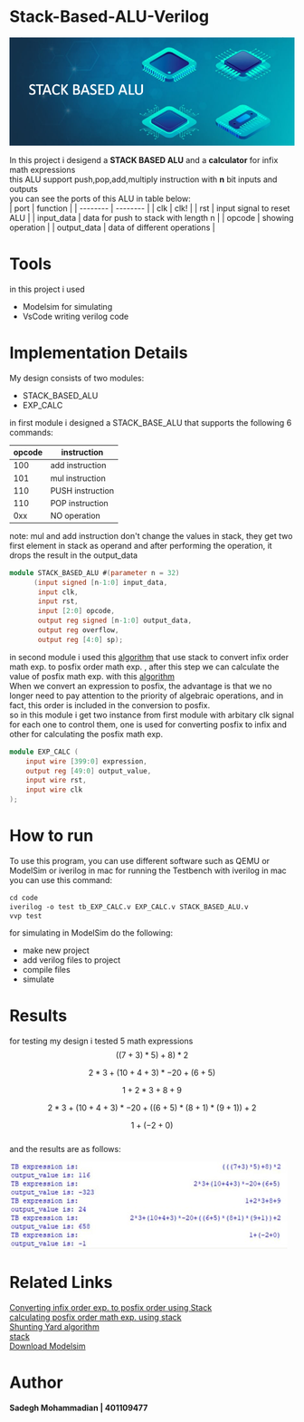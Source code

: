 # Stack-Based-ALU-Verilog
![SBALU](https://github.com/SadegH-BEET/Stack-Based-ALU-Verilog/blob/main/STALU.png)  

In this project i desigend a **STACK BASED ALU** and a **calculator** for infix math expressions  
this ALU support push,pop,add,multiply instruction with **n** bit inputs and outputs  
you can see the ports of this ALU in table below:  
| port | function | 
| -------- | -------- | 
| clk   | clk!   | 
| rst  | input signal to reset ALU   |
| input_data | data for push to stack with length n |
| opcode | showing operation |
| output_data | data of different operations |  
# Tools  
in this project i used   
* Modelsim for simulating
* VsCode writing verilog code
# Implementation Details  
My design consists of two modules:  
* STACK_BASED_ALU
* EXP_CALC

in first module i designed a STACK_BASE_ALU that supports the following 6 commands:

| opcode | instruction | 
| -------- | -------- | 
| 100   | add instruction   | 
| 101   | mul instruction   |
| 110   | PUSH instruction |
| 110   | POP instruction |
| 0xx   | NO operation |    

note: mul and add instruction don't change the values in stack, they get two first element in stack as operand and after performing the operation, it drops the result in the output_data    
``` verilog
module STACK_BASED_ALU #(parameter n = 32)
      (input signed [n-1:0] input_data,
       input clk,
       input rst,
       input [2:0] opcode,
       output reg signed [n-1:0] output_data,
       output reg overflow,
       output reg [4:0] sp);

```

in second module i used this [algorithm](https://www.geeksforgeeks.org/evaluation-of-postfix-expression/) that use stack to convert infix order math exp. to posfix order math exp. , after this step we can calculate the value of posfix math exp. with this [algorithm](https://www.geeksforgeeks.org/evaluation-of-postfix-expression/)  
When we convert an expression to posfix, the advantage is that we no longer need to pay attention to the priority of algebraic operations, and in fact, this order is included in the conversion to posfix.  
so in this module i get two instance from first module with arbitary clk signal for each one to control them, one is used for converting posfix to infix and other for calculating the posfix math exp.  
``` verilog
module EXP_CALC (
    input wire [399:0] expression,
    output reg [49:0] output_value,
    input wire rst,
    input wire clk
);
```



# How to run  
To use this program, you can use different software such as QEMU or ModelSim or iverilog in mac
for running the Testbench with iverilog in mac you can use this command:   
```
cd code
iverilog -o test tb_EXP_CALC.v EXP_CALC.v STACK_BASED_ALU.v
vvp test
```
for simulating in ModelSim do the following:  
* make new project
* add verilog files to project
* compile files
* simulate
# Results  
for testing my design i tested 5 math expressions   
 $$((7+3)*5)+8)*2$$  
 
 $$ 2 * 3 + (10 + 4 + 3) * -20 + (6 + 5) $$  
 
 $$1+2*3+8+9$$  
 
 $$2 * 3 + (10 + 4 + 3) * -20 + ( ( 6 + 5 ) * ( 8 + 1 ) * ( 9 + 1 ) ) +2 $$  
 
 $$1+(-2+0)$$  
and the results are as follows:  

 ![result](https://github.com/SadegH-BEET/Stack-Based-ALU-Verilog/blob/main/Picture1.jpg)

# Related Links  
[Converting infix order exp. to posfix order using Stack](https://www.geeksforgeeks.org/convert-infix-expression-to-postfix-expression)  
[calculating posfix order math exp. using stack ](https://www.geeksforgeeks.org/evaluation-of-postfix-expression)  
[Shunting Yard algorithm](https://www.geeksforgeeks.org/java-program-to-implement-shunting-yard-algorithm/)  
[stack](https://www.geeksforgeeks.org/stack-data-structure/)  
[Download Modelsim](https://www.intel.com/content/www/us/en/software-kit/750368/modelsim-intel-fpgas-standard-edition-software-version-18-1.html)
# Author  
**Sadegh Mohammadian | 401109477**  




